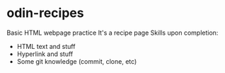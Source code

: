 # odin-recipes
Basic HTML webpage practice
It's a recipe page
Skills upon completion:
- HTML text and stuff
- Hyperlink and stuff
- Some git knowledge (commit, clone, etc)